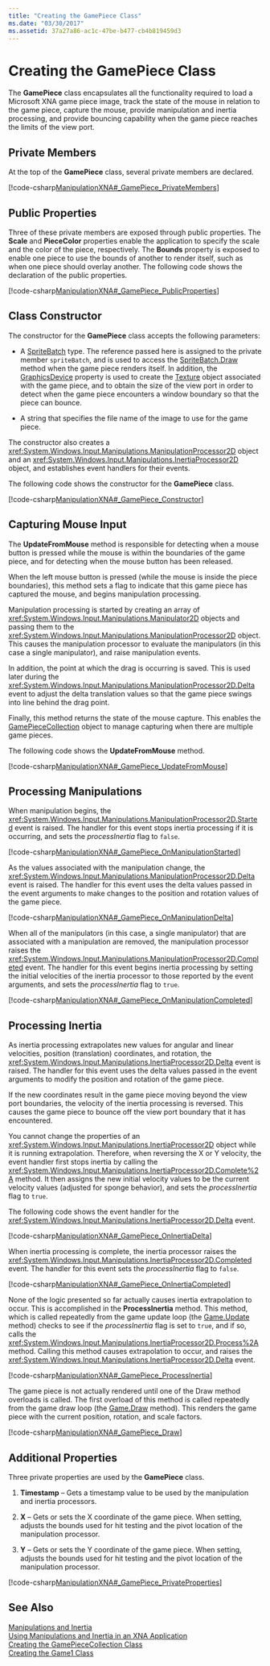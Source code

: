 ```yaml
---
title: "Creating the GamePiece Class"
ms.date: "03/30/2017"
ms.assetid: 37a27a86-ac1c-47be-b477-cb4b819459d3
---
```

# Creating the GamePiece Class
The **GamePiece** class encapsulates all the functionality required to load a Microsoft XNA game piece image, track the state of the mouse in relation to the game piece, capture the mouse, provide manipulation and inertia processing, and provide bouncing capability when the game piece reaches the limits of the view port.  
  
## Private Members  
 At the top of the **GamePiece** class, several private members are declared.  
  
 [!code-csharp[ManipulationXNA#_GamePiece_PrivateMembers](../../../samples/snippets/csharp/VS_Snippets_Misc/manipulationxna/cs/gamepiece.cs#_gamepiece_privatemembers)]  
  
## Public Properties  
 Three of these private members are exposed through public properties. The **Scale** and **PieceColor** properties enable the application to specify the scale and the color of the piece, respectively. The **Bounds** property is exposed to enable one piece to use the bounds of another to render itself, such as when one piece should overlay another. The following code shows the declaration of the public properties.  
  
 [!code-csharp[ManipulationXNA#_GamePiece_PublicProperties](../../../samples/snippets/csharp/VS_Snippets_Misc/manipulationxna/cs/gamepiece.cs#_gamepiece_publicproperties)]  
  
## Class Constructor  
 The constructor for the **GamePiece** class accepts the following parameters:  
  
-   A [SpriteBatch](http://msdn.microsoft.com/library/microsoft.xna.framework.graphics.spritebatch.aspx) type. The reference passed here is assigned to the private member `spriteBatch`, and is used to access the [SpriteBatch.Draw](http://msdn.microsoft.com/library/microsoft.xna.framework.graphics.spritebatch.draw.aspx) method when the game piece renders itself. In addition, the [GraphicsDevice](http://msdn.microsoft.com/library/microsoft.xna.framework.graphics.spritebatch.graphicsdevice.aspx) property is used to create the [Texture](http://msdn.microsoft.com/library/microsoft.xna.framework.graphics.texture.aspx) object associated with the game piece, and to obtain the size of the view port in order to detect when the game piece encounters a window boundary so that the piece can bounce.  
  
-   A string that specifies the file name of the image to use for the game piece.  
  
 The constructor also creates a <xref:System.Windows.Input.Manipulations.ManipulationProcessor2D> object and an <xref:System.Windows.Input.Manipulations.InertiaProcessor2D> object, and establishes event handlers for their events.  
  
 The following code shows the constructor for the **GamePiece** class.  
  
 [!code-csharp[ManipulationXNA#_GamePiece_Constructor](../../../samples/snippets/csharp/VS_Snippets_Misc/manipulationxna/cs/gamepiece.cs#_gamepiece_constructor)]  
  
## Capturing Mouse Input  
 The **UpdateFromMouse** method is responsible for detecting when a mouse button is pressed while the mouse is within the boundaries of the game piece, and for detecting when the mouse button has been released.  
  
 When the left mouse button is pressed (while the mouse is inside the piece boundaries), this method sets a flag to indicate that this game piece has captured the mouse, and begins manipulation processing.  
  
 Manipulation processing is started by creating an array of <xref:System.Windows.Input.Manipulations.Manipulator2D> objects and passing them to the <xref:System.Windows.Input.Manipulations.ManipulationProcessor2D> object. This causes the manipulation processor to evaluate the manipulators (in this case a single manipulator), and raise manipulation events.  
  
 In addition, the point at which the drag is occurring is saved. This is used later during the <xref:System.Windows.Input.Manipulations.ManipulationProcessor2D.Delta> event to adjust the delta translation values so that the game piece swings into line behind the drag point.  
  
 Finally, this method returns the state of the mouse capture. This enables the [GamePieceCollection](../../../docs/framework/common-client-technologies/creating-the-gamepiececollection-class.md) object to manage capturing when there are multiple game pieces.  
  
 The following code shows the **UpdateFromMouse** method.  
  
 [!code-csharp[ManipulationXNA#_GamePiece_UpdateFromMouse](../../../samples/snippets/csharp/VS_Snippets_Misc/manipulationxna/cs/gamepiece.cs#_gamepiece_updatefrommouse)]  
  
## Processing Manipulations  
 When manipulation begins, the <xref:System.Windows.Input.Manipulations.ManipulationProcessor2D.Started> event is raised. The handler for this event stops inertia processing if it is occurring, and sets the *processInertia* flag to `false`.  
  
 [!code-csharp[ManipulationXNA#_GamePiece_OnManipulationStarted](../../../samples/snippets/csharp/VS_Snippets_Misc/manipulationxna/cs/gamepiece.cs#_gamepiece_onmanipulationstarted)]  
  
 As the values associated with the manipulation change, the <xref:System.Windows.Input.Manipulations.ManipulationProcessor2D.Delta> event is raised. The handler for this event uses the delta values passed in the event arguments to make changes to the position and rotation values of the game piece.  
  
 [!code-csharp[ManipulationXNA#_GamePiece_OnManipulationDelta](../../../samples/snippets/csharp/VS_Snippets_Misc/manipulationxna/cs/gamepiece.cs#_gamepiece_onmanipulationdelta)]  
  
 When all of the manipulators (in this case, a single manipulator) that are associated with a manipulation are removed, the manipulation processor raises the <xref:System.Windows.Input.Manipulations.ManipulationProcessor2D.Completed> event. The handler for this event begins inertia processing by setting the initial velocities of the inertia processor to those reported by the event arguments, and sets the *processInertia* flag to `true`.  
  
 [!code-csharp[ManipulationXNA#_GamePiece_OnManipulationCompleted](../../../samples/snippets/csharp/VS_Snippets_Misc/manipulationxna/cs/gamepiece.cs#_gamepiece_onmanipulationcompleted)]  
  
## Processing Inertia  
 As inertia processing extrapolates new values for angular and linear velocities, position (translation) coordinates, and rotation, the <xref:System.Windows.Input.Manipulations.InertiaProcessor2D.Delta> event is raised. The handler for this event uses the delta values passed in the event arguments to modify the position and rotation of the game piece.  
  
 If the new coordinates result in the game piece moving beyond the view port boundaries, the velocity of the inertia processing is reversed. This causes the game piece to bounce off the view port boundary that it has encountered.  
  
 You cannot change the properties of an <xref:System.Windows.Input.Manipulations.InertiaProcessor2D> object while it is running extrapolation. Therefore, when reversing the X or Y velocity, the event handler first stops inertia by calling the <xref:System.Windows.Input.Manipulations.InertiaProcessor2D.Complete%2A> method. It then assigns the new initial velocity values to be the current velocity values (adjusted for sponge behavior), and sets the *processInertia* flag to `true`.  
  
 The following code shows the event handler for the <xref:System.Windows.Input.Manipulations.InertiaProcessor2D.Delta> event.  
  
 [!code-csharp[ManipulationXNA#_GamePiece_OnInertiaDelta](../../../samples/snippets/csharp/VS_Snippets_Misc/manipulationxna/cs/gamepiece.cs#_gamepiece_oninertiadelta)]  
  
 When inertia processing is complete, the inertia processor raises the <xref:System.Windows.Input.Manipulations.InertiaProcessor2D.Completed> event. The handler for this event sets the *processInertia* flag to `false`.  
  
 [!code-csharp[ManipulationXNA#_GamePiece_OnInertiaCompleted](../../../samples/snippets/csharp/VS_Snippets_Misc/manipulationxna/cs/gamepiece.cs#_gamepiece_oninertiacompleted)]  
  
 None of the logic presented so far actually causes inertia extrapolation to occur. This is accomplished in the **ProcessInertia** method. This method, which is called repeatedly from the game update loop (the [Game.Update](http://msdn.microsoft.com/library/microsoft.xna.framework.game.update.aspx) method) checks to see if the *processInertia* flag is set to `true`, and if so, calls the <xref:System.Windows.Input.Manipulations.InertiaProcessor2D.Process%2A> method. Calling this method causes extrapolation to occur, and raises the <xref:System.Windows.Input.Manipulations.InertiaProcessor2D.Delta> event.  
  
 [!code-csharp[ManipulationXNA#_GamePiece_ProcessInertia](../../../samples/snippets/csharp/VS_Snippets_Misc/manipulationxna/cs/gamepiece.cs#_gamepiece_processinertia)]  
  
 The game piece is not actually rendered until one of the Draw method overloads is called. The first overload of this method is called repeatedly from the game draw loop (the [Game.Draw](http://msdn.microsoft.com/library/microsoft.xna.framework.game.draw.aspx) method). This renders the game piece with the current position, rotation, and scale factors.  
  
 [!code-csharp[ManipulationXNA#_GamePiece_Draw](../../../samples/snippets/csharp/VS_Snippets_Misc/manipulationxna/cs/gamepiece.cs#_gamepiece_draw)]  
  
## Additional Properties  
 Three private properties are used by the **GamePiece** class.  
  
1.  **Timestamp** – Gets a timestamp value to be used by the manipulation and inertia processors.  
  
2.  **X** – Gets or sets the X coordinate of the game piece. When setting, adjusts the bounds used for hit testing and the pivot location of the manipulation processor.  
  
3.  **Y** – Gets or sets the Y coordinate of the game piece. When setting, adjusts the bounds used for hit testing and the pivot location of the manipulation processor.  
  
 [!code-csharp[ManipulationXNA#_GamePiece_PrivateProperties](../../../samples/snippets/csharp/VS_Snippets_Misc/manipulationxna/cs/gamepiece.cs#_gamepiece_privateproperties)]  
  
## See Also  
 [Manipulations and Inertia](../../../docs/framework/common-client-technologies/manipulations-and-inertia.md)  
 [Using Manipulations and Inertia in an XNA Application](../../../docs/framework/common-client-technologies/use-manipulations-and-inertia-in-an-xna-application.md)  
 [Creating the GamePieceCollection Class](../../../docs/framework/common-client-technologies/creating-the-gamepiececollection-class.md)  
 [Creating the Game1 Class](../../../docs/framework/common-client-technologies/creating-the-game1-class.md)
